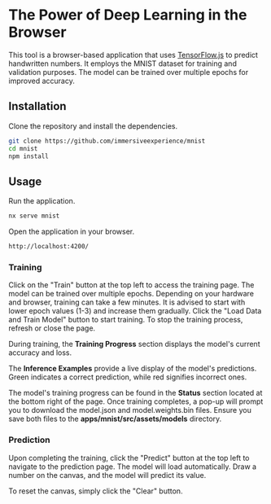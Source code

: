 # The Power of Deep Learning in the Browser

This tool is a browser-based application that uses [TensorFlow.js](https://js.tensorflow.org/) to predict handwritten numbers. It employs the MNIST dataset for training and validation purposes. The model can be trained over multiple epochs for improved accuracy.

## Installation

Clone the repository and install the dependencies.

```bash
git clone https://github.com/immersiveexperience/mnist
cd mnist
npm install
```

## Usage

Run the application.

```bash
nx serve mnist
```

Open the application in your browser.

```bash
http://localhost:4200/
```

### Training

Click on the "Train" button at the top left to access the training page. The model can be trained over multiple epochs. Depending on your hardware and browser, training can take a few minutes. It is advised to start with lower epoch values (1-3) and increase them gradually.
Click the "Load Data and Train Model" button to start training.
To stop the training process, refresh or close the page.

During training, the **Training Progress** section displays the model's current accuracy and loss.

The **Inference Examples** provide a live display of the model's predictions. Green indicates a correct prediction, while red signifies incorrect ones.


The model's training progress can be found in the **Status** section located at the bottom right of the page. Once training completes, a pop-up will prompt you to download the model.json and model.weights.bin files. Ensure you save both files to the **apps/mnist/src/assets/models** directory.

### Prediction

Upon completing the training, click the "Predict" button at the top left to navigate to the prediction page. The model will load automatically. Draw a number on the canvas, and the model will predict its value.

To reset the canvas, simply click the "Clear" button.
